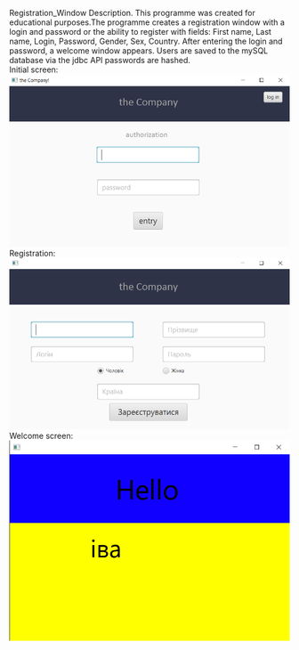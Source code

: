 Registration_Window
Description.
This programme was created for educational purposes.The programme creates a registration window with a login and password or the ability to register with fields: First name, Last name, Login, Password, Gender, Sex, Country. After entering the login and password, a welcome window appears. Users are saved to the mySQL database via the jdbc API passwords are hashed.  
Initial screen:![img.png](imeges/Initial.png)
Registration:![img.png](imeges/Registration.png)
Welcome screen:![img_1.png](imeges/Welcome.png)